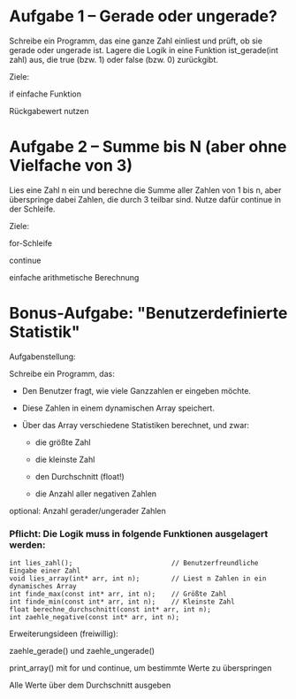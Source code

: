 
# Aufgabe 1 – Gerade oder ungerade?

Schreibe ein Programm, das eine ganze Zahl einliest und prüft, ob sie gerade oder ungerade ist.
Lagere die Logik in eine Funktion ist_gerade(int zahl) aus, die true (bzw. 1) oder false (bzw. 0) zurückgibt.

Ziele:

if
einfache Funktion

Rückgabewert nutzen


# Aufgabe 2 – Summe bis N (aber ohne Vielfache von 3)
Lies eine Zahl n ein und berechne die Summe aller Zahlen von 1 bis n, aber überspringe dabei Zahlen, die durch 3 teilbar sind. Nutze dafür continue in der Schleife.

Ziele:

for-Schleife

continue

einfache arithmetische Berechnung


# Bonus-Aufgabe: "Benutzerdefinierte Statistik"
Aufgabenstellung:

Schreibe ein Programm, das:

* Den Benutzer fragt, wie viele Ganzzahlen er eingeben möchte.

* Diese Zahlen in einem dynamischen Array speichert.

* Über das Array verschiedene Statistiken berechnet, und zwar:

  * die größte Zahl

  * die kleinste Zahl

  * den Durchschnitt (float!)

  * die Anzahl aller negativen Zahlen

optional: Anzahl gerader/ungerader Zahlen

### Pflicht: Die Logik muss in folgende Funktionen ausgelagert werden:
```
int lies_zahl();                         // Benutzerfreundliche Eingabe einer Zahl
void lies_array(int* arr, int n);        // Liest n Zahlen in ein dynamisches Array
int finde_max(const int* arr, int n);    // Größte Zahl
int finde_min(const int* arr, int n);    // Kleinste Zahl
float berechne_durchschnitt(const int* arr, int n);
int zaehle_negative(const int* arr, int n);
```

Erweiterungsideen (freiwillig):

zaehle_gerade() und zaehle_ungerade()

print_array() mit for und continue, um bestimmte Werte zu überspringen

Alle Werte über dem Durchschnitt ausgeben

